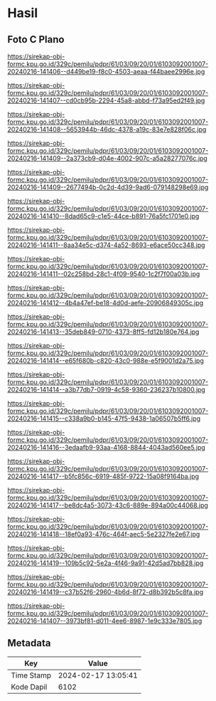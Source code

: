 # Hasil

## Foto C Plano

https://sirekap-obj-formc.kpu.go.id/329c/pemilu/pdpr/61/03/09/20/01/6103092001007-20240216-141406--d449be19-f8c0-4503-aeaa-f44baee2996e.jpg

https://sirekap-obj-formc.kpu.go.id/329c/pemilu/pdpr/61/03/09/20/01/6103092001007-20240216-141407--cd0cb95b-2294-45a8-abbd-f73a95ed2f49.jpg

https://sirekap-obj-formc.kpu.go.id/329c/pemilu/pdpr/61/03/09/20/01/6103092001007-20240216-141408--5653944b-46dc-4378-a19c-83e7e828f06c.jpg

https://sirekap-obj-formc.kpu.go.id/329c/pemilu/pdpr/61/03/09/20/01/6103092001007-20240216-141409--2a373cb9-d04e-4002-907c-a5a28277076c.jpg

https://sirekap-obj-formc.kpu.go.id/329c/pemilu/pdpr/61/03/09/20/01/6103092001007-20240216-141409--2677494b-0c2d-4d39-9ad6-079148298e69.jpg

https://sirekap-obj-formc.kpu.go.id/329c/pemilu/pdpr/61/03/09/20/01/6103092001007-20240216-141410--8dad65c9-c1e5-44ce-b891-76a5fc1701e0.jpg

https://sirekap-obj-formc.kpu.go.id/329c/pemilu/pdpr/61/03/09/20/01/6103092001007-20240216-141411--8aa34e5c-d374-4a52-8693-e6ace50cc348.jpg

https://sirekap-obj-formc.kpu.go.id/329c/pemilu/pdpr/61/03/09/20/01/6103092001007-20240216-141411--02c258bd-28c1-4f09-9540-1c2f7f00a03b.jpg

https://sirekap-obj-formc.kpu.go.id/329c/pemilu/pdpr/61/03/09/20/01/6103092001007-20240216-141412--4b4a47ef-be18-4d0d-aefe-20906849305c.jpg

https://sirekap-obj-formc.kpu.go.id/329c/pemilu/pdpr/61/03/09/20/01/6103092001007-20240216-141413--35deb849-0710-4373-8ff5-fd12b180e764.jpg

https://sirekap-obj-formc.kpu.go.id/329c/pemilu/pdpr/61/03/09/20/01/6103092001007-20240216-141414--e65f680b-c820-43c0-988e-e5f9001d2a75.jpg

https://sirekap-obj-formc.kpu.go.id/329c/pemilu/pdpr/61/03/09/20/01/6103092001007-20240216-141414--a3b77db7-0919-4c58-9360-236237b10800.jpg

https://sirekap-obj-formc.kpu.go.id/329c/pemilu/pdpr/61/03/09/20/01/6103092001007-20240216-141415--c338a9b0-b145-47f5-9438-1a06507b5ff6.jpg

https://sirekap-obj-formc.kpu.go.id/329c/pemilu/pdpr/61/03/09/20/01/6103092001007-20240216-141416--3edaafb9-93aa-4168-8844-4043ad560ee5.jpg

https://sirekap-obj-formc.kpu.go.id/329c/pemilu/pdpr/61/03/09/20/01/6103092001007-20240216-141417--b5fc856c-6919-485f-9722-15a08f9164ba.jpg

https://sirekap-obj-formc.kpu.go.id/329c/pemilu/pdpr/61/03/09/20/01/6103092001007-20240216-141417--be8dc4a5-3073-43c6-889e-894a00c44068.jpg

https://sirekap-obj-formc.kpu.go.id/329c/pemilu/pdpr/61/03/09/20/01/6103092001007-20240216-141418--18ef0a93-476c-464f-aec5-5e2327fe2e67.jpg

https://sirekap-obj-formc.kpu.go.id/329c/pemilu/pdpr/61/03/09/20/01/6103092001007-20240216-141419--109b5c92-5e2a-4f46-9a91-42d5ad7bb828.jpg

https://sirekap-obj-formc.kpu.go.id/329c/pemilu/pdpr/61/03/09/20/01/6103092001007-20240216-141419--c37b52f6-2960-4b6d-8f72-d8b392b5c8fa.jpg

https://sirekap-obj-formc.kpu.go.id/329c/pemilu/pdpr/61/03/09/20/01/6103092001007-20240216-141407--3973bf81-d011-4ee6-8987-1e9c333e7805.jpg


## Metadata

| Key        | Value               |
| ---------- | ------------------- |
| Time Stamp | 2024-02-17 13:05:41 |
| Kode Dapil | 6102                |



